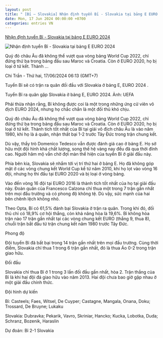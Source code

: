 ```yaml
---
layout: post
title: " [Bỉ – Slovakia] Nhận định tuyển Bỉ - Slovakia tại bảng E EURO 2024"
date: Mon, 17 Jun 2024 00:00:00 +0700
categories: entries VN
---
```

[Nhận định tuyển Bỉ - Slovakia tại bảng E EURO 2024](https://laodong.vn/bong-da-quoc-te/nhan-dinh-tuyen-bi-slovakia-tai-bang-e-euro-2024-1353868.ldo)

![Nhận định tuyển Bỉ - Slovakia tại bảng E EURO 2024](https://media-cdn-v2.laodong.vn/storage/newsportal/2024/6/16/1353868/Bi.jpg?w=800&h=420&crop=auto&scale=both)

Quỷ đỏ châu Âu đã không thể vượt qua vòng bảng World Cup 2022, chỉ đứng thứ ba trong bảng đấu sau Maroc và Croatia. Còn ở EURO 2020, họ bị loại ở tứ kết. Thành ...

Chi Trần - Thứ hai, 17/06/2024 06:13 (GMT+7)

Tuyển Bỉ sẽ có trận ra quân đối đầu với Slovakia ở bảng E, EURO 2024 .

Tuyển Bỉ ra quân gặp Slovakia ở bảng E, EURO 2024. Ảnh: UEFA

Phải thừa nhận rằng, Bỉ không được coi là một trong những ứng cử viên vô địch EURO 2024, nhưng họ chắc chắn là một đối thủ khó chịu.

Quỷ đỏ châu Âu đã không thể vượt qua vòng bảng World Cup 2022, chỉ đứng thứ ba trong bảng đấu sau Maroc và Croatia. Còn ở EURO 2020, họ bị loại ở tứ kết. Thành tích tốt nhất của Bỉ tại giải vô địch châu Âu là vào năm 1980, khi họ là á quân, nhận thất bại 1-2 trước Tây Đức trong trận chung kết.

Dù vậy, thầy trò Domenico Tedesco vẫn được đánh giá cao ở bảng E. Họ sở hữu một đội hình khá chất lượng, song thế hệ vàng nay đều đã qua thời đỉnh cao. Người hâm mộ vẫn chờ đợi màn thể hiện của tuyển Bỉ ở giải đấu này.

Phía bên kia, Slovakia sẽ nhắm tới vị trí thứ hai ở bảng E. Họ đã không góp mặt ở các vòng chung kết World Cup kể từ năm 2010, khi họ lọt vào vòng 16 đội, nhưng họ thi đấu tại EURO 2020 và bị loại ở vòng bảng.

Vào đến vòng 16 đội tại EURO 2016 là thành tích tốt nhất của họ tại giải đấu này. Đoàn quân của Francesco Calzona chỉ thua một trong 7 trận gần nhất trên mọi đấu trường và có phong độ không tệ. Dù vậy, sức mạnh của hai bên chênh lệch không nhỏ.

Theo Opta, Bỉ có 61,5% đánh bại Slovakia ở trận ra quân. Trong khi đó, đối thủ chỉ có 18,9% cơ hội thắng, còn khả năng hòa là 19,6%. Bỉ không hòa trận nào 17 trận gần nhất tại các vòng chung kết EURO (thắng 9, thua 8), chuỗi trận bắt đầu từ trận chung kết năm 1980 trước Tây Đức.

Phong độ

Đội tuyển Bỉ đã bất bại trong 14 trận gần nhất trên mọi đấu trường. Cùng thời điểm, Slovakia chỉ thua 1 trong 6 trận gần nhất, đó là thua Áo 0-2 trong trận giao hữu.

Đối đầu

Slovakia chỉ thua Bỉ ở 1 trong 3 lần đối đầu gần nhất, hòa 2. Trận thắng của Bỉ là khi hai đội đá giao hữu vào năm 2013. Hai đội chưa bao giờ gặp nhau ở một giải đấu chính thức.

Đội hình dự kiến

Bỉ: Casteels; Faes, Witsel, De Cuyper; Castagne, Mangala, Onana, Doku; Trossard, De Bruyne; Lukaku

Slovakia: Dubravka; Pekarik, Vavro, Skriniar, Hancko; Kucka, Lobotka, Duda; Schranz, Bozenik, Haraslin

Dự đoán: Bỉ 2-1 Slovakia

